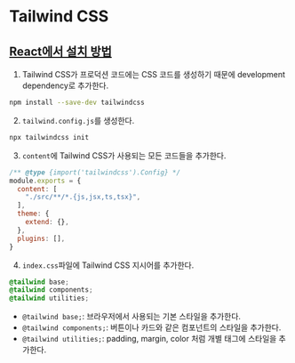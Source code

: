# Tailwind CSS

## [React에서 설치 방법](https://tailwindcss.com/docs/guides/create-react-app)

1. Tailwind CSS가 프로덕션 코드에는 CSS 코드를 생성하기 때문에 development dependency로 추가한다.
```bash
npm install --save-dev tailwindcss
```

2. `tailwind.config.js`를 생성한다.
```bash
npx tailwindcss init
```

3. `content`에 Tailwind CSS가 사용되는 모든 코드들을 추가한다.
```javascript
/** @type {import('tailwindcss').Config} */
module.exports = {
  content: [
    "./src/**/*.{js,jsx,ts,tsx}",
  ],
  theme: {
    extend: {},
  },
  plugins: [],
}
```

4. `index.css`파일에 Tailwind CSS 지시어를 추가한다.
```css
@tailwind base;
@tailwind components;
@tailwind utilities;
```

- `@tailwind base;`: 브라우저에서 사용되는 기본 스타일을 추가한다.
- `@tailwind components;`: 버튼이나 카드와 같은 컴포넌트의 스타일을 추가한다.
- `@tailwind utilities;`: padding, margin, color 처럼 개별 태그에 스타일을 추가한다.
